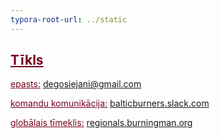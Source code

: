 ```yaml
---
typora-root-url: ../static
---
```


## <span class="center" style="color:#77011e;"><u>**Tīkls**</u>

<span style="color:#77011e;"><u>epasts:</u></span> degosiejani@gmail.com

<span style="color:#77011e;"><u>komandu komunikācija:</u></span> [balticburners.slack.com](https://balticburners.slack.com/)

<span style="color:#77011e;"><u>globālais tīmeklis:</u></span> [regionals.burningman.org](http://regionals.burningman.org/)

